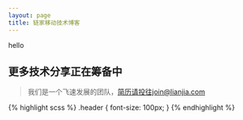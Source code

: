 ```yaml
---
layout: page
title: 链家移动技术博客
---
```

hello

## 更多技术分享正在筹备中

>我们是一个飞速发展的团队，简历请投往join@lianjia.com

{% highlight scss %}
  .header {
    font-size: 100px;
  }
{% endhighlight %}

